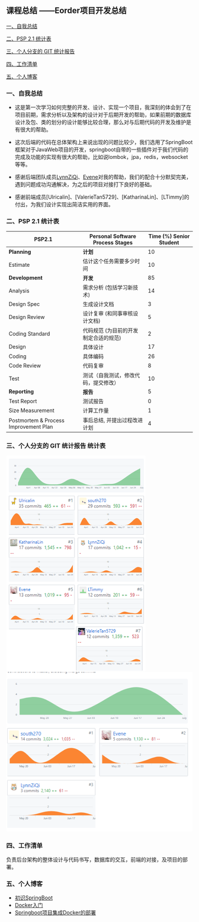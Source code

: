 ## 课程总结 ——Eorder项目开发总结

[一、自我总结](#1)

[二、PSP 2.1 统计表](#2)

[三、个人分支的 GIT 统计报告](#3)

[四、工作清单](#4)

[五、个人博客](#5)

<h3 id="1"> 一、自我总结 </h3>
 
- 这是第一次学习如何完整的开发、设计、实现一个项目，我深刻的体会到了在项目前期，需求分析以及架构的设计对于后期开发的帮助，如果前期的数据库设计及包、类的划分的设计能够比较合理，那么对与后期代码的开发及维护是有很大的帮助。

- 这次后端的代码在总体架构上来说出现的问题比较少，我们选用了SpringBoot框架对于JavaWeb项目的开发，springboot自带的一些插件对于我们代码的完成及功能的实现有很大的帮助，比如说lombok，jpa，redis，websocket等等。

- 感谢后端团队成员[LynnZiQi](https://github.com/LynnZiQi)、[Evene](https://github.com/Evene)对我的帮助，我们的配合十分默契完美，遇到问题成功沟通解决，为之后的项目对接打下良好的基础。

- 感谢前端成员[UIricalin]、[ValerieTan5729]、[KatharinaLin]、[LTimmy]的付出，为我们设计实现出简洁实用的界面。



<h3 id="2"> 二、PSP 2.1 统计表 </h3>


PSP2.1       | Personal Software Process Stages| Time (%) Senior Student |
------------ | ------------------------------- | ----------------------- |
**Planning** | **计划** | 10|
Estimate  | 估计这个任务需要多少时间 | 10 |
**Development**  | **开发** |  85 |
Analysis   | 需求分析 (包括学习新技术) | 14 |
Design Spec| 生成设计文档 | 3 |
Design Review| 设计复审 (和同事审核设计文档)| 5 |
Coding Standard| 代码规范 (为目前的开发制定合适的规范)| 2 |
Design|具体设计| 17 |
Coding|具体编码| 26 |
Code Review| 代码复审| 8 |
Test|测试（自我测试，修改代码，提交修改）| 10 |
**Reporting** | **报告** | 5 |
Test Report | 测试报告 | 0 |
Size Measurement | 计算工作量 | 1 |
Postmortem & Process Improvement Plan| 事后总结, 并提出过程改进计划 | 4 |

<h3 id="3"> 三、个人分支的 GIT 统计报告 统计表 </h3>


![](https://github.com/south270/Image/blob/master/blog/2.png?raw=true)
![](https://github.com/south270/Image/blob/master/blog/3.png?raw=true)

<h3 id="4"> 四、工作清单 </h3>

负责后台架构的整体设计与代码书写，数据库的交互，前端的对接，及项目的部署。

<h3 id="5"> 五、个人博客 </h3>

- [初识SpringBoot](https://south270.github.io/blog/2018/04/12/first-study-report/)
- [Docker入门](https://blog.csdn.net/south_l/article/details/80816007)
- [Springboot项目集成Docker的部署](https://blog.csdn.net/south_l/article/details/80821299)
